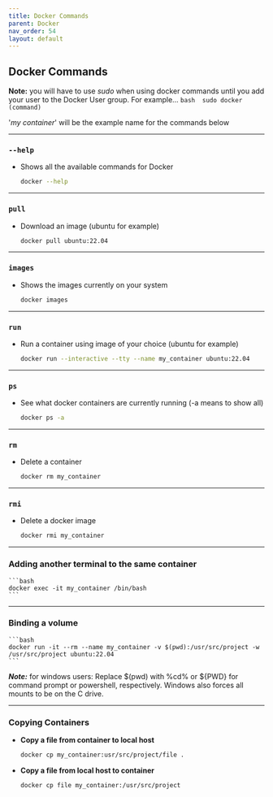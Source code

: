 ```yaml
---
title: Docker Commands
parent: Docker
nav_order: 54
layout: default
---
```


## Docker Commands

**Note:** you will have to use _sudo_ when using docker commands until you add your user to the Docker User group. For example...
`bash 
    sudo docker (command)
    `

'_my container_' will be the example name for the commands below

---

### `--help`

- Shows all the available commands for Docker
  ```bash
  docker --help
  ```

---

### `pull`

- Download an image (ubuntu for example)
  ```bash
  docker pull ubuntu:22.04
  ```

---

### `images`

- Shows the images currently on your system
  ```bash
  docker images
  ```

---

### `run`

- Run a container using image of your choice (ubuntu for example)
  ```bash
  docker run --interactive --tty --name my_container ubuntu:22.04
  ```

---

### `ps`

- See what docker containers are currently running (-a means to show all)
  ```bash
  docker ps -a
  ```

---

### `rm`

- Delete a container
  ```bash
  docker rm my_container
  ```

---

### `rmi`

- Delete a docker image
  ```bash
  docker rmi my_container
  ```

---

### Adding another terminal to the same container

    ```bash
    docker exec -it my_container /bin/bash
    ```

---

### Binding a volume

    ```bash
    docker run -it --rm --name my_container -v $(pwd):/usr/src/project -w /usr/src/project ubuntu:22.04
    ```

**_Note:_** for windows users: Replace $(pwd) with %cd% or ${PWD} for command prompt or powershell, respectively. Windows also forces all mounts to be on the C drive.

---

### Copying Containers

- **Copy a file from container to local host**
  ```bash
  docker cp my_container:usr/src/project/file .
  ```
- **Copy a file from local host to container**
  ```bash
  docker cp file my_container:/usr/src/project
  ```
